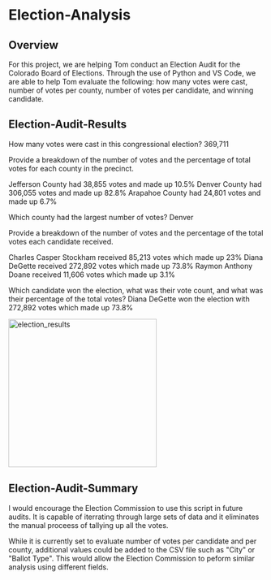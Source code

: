# Election-Analysis

## Overview

For this project, we are helping Tom conduct an Election Audit for the Colorado Board of Elections. Through the use of Python and VS Code, we are able to help Tom evaluate the following: how many votes were cast, number of votes per county, number of votes per candidate, and winning candidate.



## Election-Audit-Results

How many votes were cast in this congressional election?
369,711

Provide a breakdown of the number of votes and the percentage of total votes for each county in the precinct.

Jefferson County had 38,855 votes and made up 10.5%
Denver County had 306,055 votes and made up 82.8%
Arapahoe County had 24,801 votes and made up 6.7%

Which county had the largest number of votes?
Denver

Provide a breakdown of the number of votes and the percentage of the total votes each candidate received.

Charles Casper Stockham received 85,213 votes which made up 23%
Diana DeGette received 272,892 votes which made up 73.8%
Raymon Anthony Doane received 11,606 votes which made up 3.1%

Which candidate won the election, what was their vote count, and what was their percentage of the total votes?
Diana DeGette won the election with 272,892 votes which made up 73.8%

<img width="292" alt="election_results" src="https://user-images.githubusercontent.com/111243284/190267370-095ebd5a-fccf-47af-8a05-4d4437932bde.png">


## Election-Audit-Summary

I would encourage the Election Commission to use this script in future audits. It is capable of iterrating through large sets of data and it eliminates the manual proceess of tallying up all the votes.

While it is currently set to evaluate number of votes per candidate and per county, additional values could be added to the CSV file such as "City" or "Ballot Type". This would allow the Election Commission to peform similar analysis using different fields.
